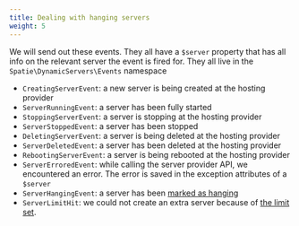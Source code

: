 ```yaml
---
title: Dealing with hanging servers
weight: 5
---
```


We will send out these events. They all have a `$server` property that has all info on the relevant server the event is fired for. They all live in the `Spatie\DynamicServers\Events` namespace

- `CreatingServerEvent`: a new server is being created at the hosting provider
- `ServerRunningEvent`: a server has been fully started
- `StoppingServerEvent`: a server is stopping at the hosting provider
- `ServerStoppedEvent`: a server has been stopped
- `DeletingServerEvent`: a server is being deleted at the hosting provider
- `ServerDeletedEvent`: a server has been deleted at the hosting provider
- `RebootingServerEvent`: a server is being rebooted at the hosting provider
- `ServerErroredEvent`: while calling the server provider API, we encountered an error. The error is saved in the exception attributes of a `$server`
- `ServerHangingEvent`: a server has been [marked as hanging](/docs/laravel-dynamic-servers/v1/advanced-usage/dealing-with-hanging-servers)
- `ServerLimitHit`: we could not create an extra server because of [the limit set](/docs/laravel-dynamic-servers/v1/advanced-usage/setting-a-server-limit).

